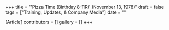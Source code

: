 +++
title = "'Pizza Time (Birthday 8-TR)' (November 13, 1978)"
draft = false
tags = ["Training, Updates, & Company Media"]
date = ""

[Article]
contributors = []
gallery = []
+++